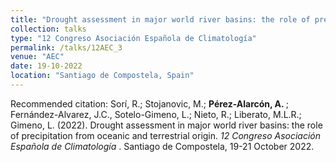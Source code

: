 ```yaml
---
title: "Drought assessment in major world river basins: the role of precipitation from oceanic and terrestrial origin"
collection: talks
type: "12 Congreso Asociación Española de Climatología"
permalink: /talks/12AEC_3
venue: "AEC"
date: 19-10-2022
location: "Santiago de Compostela, Spain"
---
```


Recommended citation: Sorí, R.; Stojanovic, M.; <b> Pérez-Alarcón, A. </b>; Fernández-Alvarez, J.C., Sotelo-Gimeno, L.; Nieto, R.; 
Liberato, M.L.R.; Gimeno, L. (2022). Drought assessment in major world river basins: the role of precipitation from oceanic and terrestrial 
origin. <i> 12 Congreso   Asociación Española de Climatología </i>. Santiago de Compostela, 19-21 October 2022.

